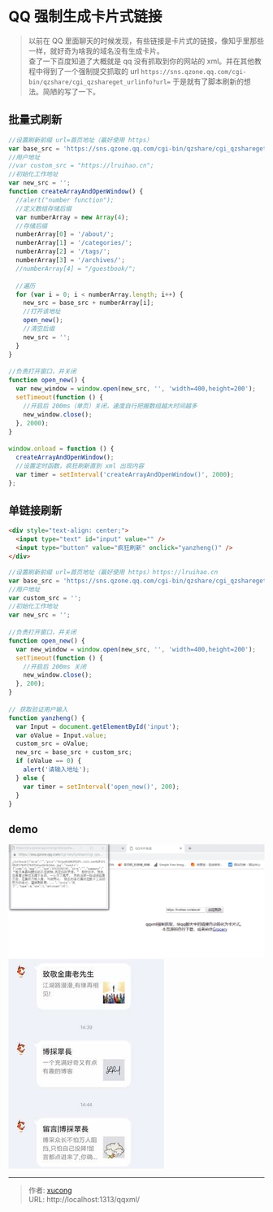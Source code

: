 # QQ 强制生成卡片式链接


> 以前在 QQ 里面聊天的时候发现，有些链接是卡片式的链接，像知乎里那些一样，就好奇为啥我的域名没有生成卡片。  
> 查了一下百度知道了大概就是 qq 没有抓取到你的网站的 xml。并在其他教程中得到了一个强制提交抓取的 url `https://sns.qzone.qq.com/cgi-bin/qzshare/cgi_qzshareget_urlinfo?url=` 于是就有了脚本刷新的想法。简陋的写了一下。

<!--more-->

## 批量式刷新

```javascript 批量式刷新 js
//设置刷新前缀 url=首页地址（最好使用 https）
var base_src = 'https://sns.qzone.qq.com/cgi-bin/qzshare/cgi_qzshareget_urlinfo?url=https://lruihao.cn';
//用户地址
//var custom_src = "https://lruihao.cn";
//初始化工作地址
var new_src = '';
function createArrayAndOpenWindow() {
  //alert("number function");
  //定义数组存储后缀
  var numberArray = new Array(4);
  //存储后缀
  numberArray[0] = '/about/';
  numberArray[1] = '/categories/';
  numberArray[2] = '/tags/';
  numberArray[3] = '/archives/';
  //numberArray[4] = "/guestbook/";

  //遍历
  for (var i = 0; i < numberArray.length; i++) {
    new_src = base_src + numberArray[i];
    //打开该地址
    open_new();
    //清空后缀
    new_src = '';
  }
}

//负责打开窗口，并关闭
function open_new() {
  var new_window = window.open(new_src, '', 'width=400,height=200');
  setTimeout(function () {
    //开启后 200ms（单页）关闭，速度自行把握数组越大时间越多
    new_window.close();
  }, 2000);
}

window.onload = function () {
  createArrayAndOpenWindow();
  //设置定时函数，疯狂刷新直到 xml 出现内容
  var timer = setInterval('createArrayAndOpenWindow()', 2000);
};
```

## 单链接刷新

```html html
<div style="text-align: center;">
  <input type="text" id="input" value="" />
  <input type="button" value="疯狂刷新" onclick="yanzheng()" />
</div>
```

```javascript 单链接刷新 js
//设置刷新前缀 url=首页地址（最好使用 https）https://lruihao.cn
var base_src = 'https://sns.qzone.qq.com/cgi-bin/qzshare/cgi_qzshareget_urlinfo?url=';
//用户地址
var custom_src = '';
//初始化工作地址
var new_src = '';

//负责打开窗口，并关闭
function open_new() {
  var new_window = window.open(new_src, '', 'width=400,height=200');
  setTimeout(function () {
    //开启后 200ms 关闭
    new_window.close();
  }, 200);
}

// 获取验证用户输入
function yanzheng() {
  var Input = document.getElementById('input');
  var oValue = Input.value;
  custom_src = oValue;
  new_src = base_src + custom_src;
  if (oValue == 0) {
    alert('请输入地址');
  } else {
    var timer = setInterval('open_new()', 200);
  }
}
```

## demo

![线上 demo 仅做参考请自行下载](images/1.png '线上 demo 仅做参考请自行下载')  
![效果](images/2.png '效果')


---

> 作者: [xucong](https://shiqustudio.github.io/)  
> URL: http://localhost:1313/qqxml/  

